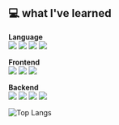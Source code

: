 <h2>💻 what I've learned</h2>
<div> 

<b>Language</b><br>
<img src="https://img.shields.io/badge/C-A8B9CC?style=for-the-badge&logo=C&logoColor=black">
<img src="https://img.shields.io/badge/C++-00599C?style=for-the-badge&logo=C++&logoColor=white">
<img src="https://img.shields.io/badge/Python-3776AB?style=for-the-badge&logo=Python&logoColor=black">
<img src="https://img.shields.io/badge/JAVA-007396?style=for-the-badge&logo=JAVA&logoColor=black">
<br>

<b>Frontend</b><br>
<img src="https://img.shields.io/badge/Kotlin-7F52FF?style=for-the-badge&logo=Kotlin&logoColor=black">
<img src="https://img.shields.io/badge/JAVAScript-F7DF1E?style=for-the-badge&logo=JAVAScript&logoColor=black">
<img src="https://img.shields.io/badge/React-61DAFB?style=for-the-badge&logo=React&logoColor=black">

<b>Backend</b><br>
<img src="https://img.shields.io/badge/Node.js-339933?style=for-the-badge&logo=Node.js&logoColor=black">
<img src="https://img.shields.io/badge/MySQL-4479A1?style=for-the-badge&logo=MySQL&logoColor=black">
<img src="https://img.shields.io/badge/graphQL-E10098?style=for-the-badge&logo=graphQL&logoColor=black">
<img src="https://img.shields.io/badge/MongoDB-47A248?style=for-the-badge&logo=MongoDB&logoColor=black">
<br>
  
![Top Langs](https://github-readme-stats.vercel.app/api/top-langs/?username=DebbieIsFree&layout=compact&theme=tokyonight)



<!-- 
[![Solved.ac
프로필](http://mazassumnida.wtf/api/v2/generate_badge?boj=wldnjs980409)](https://solved.ac/wldnjs980409)
 -->

<!--
[![Solved.ac Profile](http://mazassumnida.wtf/api/pastel/generate_badge?boj=wldnjs980409)](https://solved.ac/wldnjs980409/)
-->

<!-- ![DebbieIsFree's github stats](https://github-readme-stats.vercel.app/api?username=DebbieIsFree&show_icons=true) -->
